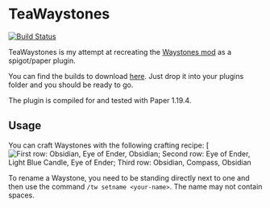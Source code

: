 # TeaWaystones
[![Build Status](https://drone.tardis.systems/api/badges/Kurt/TeaWaystones/status.svg)](https://drone.tardis.systems/Kurt/TeaWaystones)

TeaWaystones is my attempt at recreating the [Waystones mod](https://modrinth.com/mod/waystones) as a spigot/paper plugin.

You can find the builds to download [here](https://releases.tardis.systems/TeaWaystones). Just drop it into your plugins folder and you should be ready to go.

The plugin is compiled for and tested with Paper 1.19.4.

## Usage

You can craft Waystones with the following crafting recipe:
[![First row: Obsidian, Eye of Ender, Obsidian; Second row: Eye of Ender, Light Blue Candle, Eye of Ender; Third row: Obsidian, Compass, Obsidian](https://share.k00.eu/image_waystones_crafting.png)

To rename a Waystone, you need to be standing directly next to one and then use the command `/tw setname <your-name>`. The name may not contain spaces.